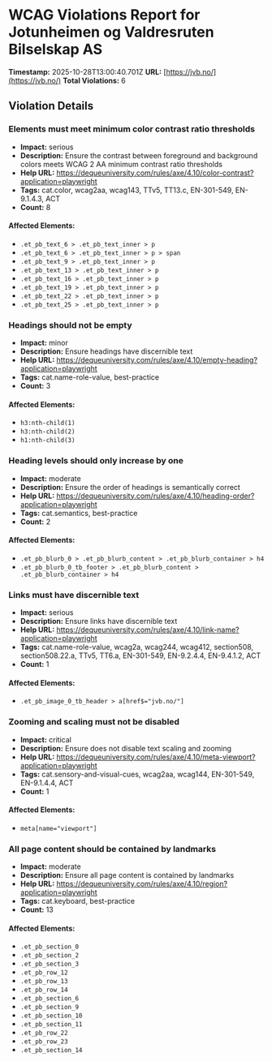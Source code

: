 # WCAG Violations Report for Jotunheimen og Valdresruten Bilselskap AS

**Timestamp:** 2025-10-28T13:00:40.701Z
**URL:** [https://jvb.no/](https://jvb.no/)
**Total Violations:** 6

## Violation Details

### Elements must meet minimum color contrast ratio thresholds

- **Impact:** serious
- **Description:** Ensure the contrast between foreground and background colors meets WCAG 2 AA minimum contrast ratio thresholds
- **Help URL:** https://dequeuniversity.com/rules/axe/4.10/color-contrast?application=playwright
- **Tags:** cat.color, wcag2aa, wcag143, TTv5, TT13.c, EN-301-549, EN-9.1.4.3, ACT
- **Count:** 8

#### Affected Elements:

- `.et_pb_text_6 > .et_pb_text_inner > p`
- `.et_pb_text_6 > .et_pb_text_inner > p > span`
- `.et_pb_text_9 > .et_pb_text_inner > p`
- `.et_pb_text_13 > .et_pb_text_inner > p`
- `.et_pb_text_16 > .et_pb_text_inner > p`
- `.et_pb_text_19 > .et_pb_text_inner > p`
- `.et_pb_text_22 > .et_pb_text_inner > p`
- `.et_pb_text_25 > .et_pb_text_inner > p`

### Headings should not be empty

- **Impact:** minor
- **Description:** Ensure headings have discernible text
- **Help URL:** https://dequeuniversity.com/rules/axe/4.10/empty-heading?application=playwright
- **Tags:** cat.name-role-value, best-practice
- **Count:** 3

#### Affected Elements:

- `h3:nth-child(1)`
- `h3:nth-child(2)`
- `h1:nth-child(3)`

### Heading levels should only increase by one

- **Impact:** moderate
- **Description:** Ensure the order of headings is semantically correct
- **Help URL:** https://dequeuniversity.com/rules/axe/4.10/heading-order?application=playwright
- **Tags:** cat.semantics, best-practice
- **Count:** 2

#### Affected Elements:

- `.et_pb_blurb_0 > .et_pb_blurb_content > .et_pb_blurb_container > h4`
- `.et_pb_blurb_0_tb_footer > .et_pb_blurb_content > .et_pb_blurb_container > h4`

### Links must have discernible text

- **Impact:** serious
- **Description:** Ensure links have discernible text
- **Help URL:** https://dequeuniversity.com/rules/axe/4.10/link-name?application=playwright
- **Tags:** cat.name-role-value, wcag2a, wcag244, wcag412, section508, section508.22.a, TTv5, TT6.a, EN-301-549, EN-9.2.4.4, EN-9.4.1.2, ACT
- **Count:** 1

#### Affected Elements:

- `.et_pb_image_0_tb_header > a[href$="jvb.no/"]`

### Zooming and scaling must not be disabled

- **Impact:** critical
- **Description:** Ensure <meta name="viewport"> does not disable text scaling and zooming
- **Help URL:** https://dequeuniversity.com/rules/axe/4.10/meta-viewport?application=playwright
- **Tags:** cat.sensory-and-visual-cues, wcag2aa, wcag144, EN-301-549, EN-9.1.4.4, ACT
- **Count:** 1

#### Affected Elements:

- `meta[name="viewport"]`

### All page content should be contained by landmarks

- **Impact:** moderate
- **Description:** Ensure all page content is contained by landmarks
- **Help URL:** https://dequeuniversity.com/rules/axe/4.10/region?application=playwright
- **Tags:** cat.keyboard, best-practice
- **Count:** 13

#### Affected Elements:

- `.et_pb_section_0`
- `.et_pb_section_2`
- `.et_pb_section_3`
- `.et_pb_row_12`
- `.et_pb_row_13`
- `.et_pb_row_14`
- `.et_pb_section_6`
- `.et_pb_section_9`
- `.et_pb_section_10`
- `.et_pb_section_11`
- `.et_pb_row_22`
- `.et_pb_row_23`
- `.et_pb_section_14`
